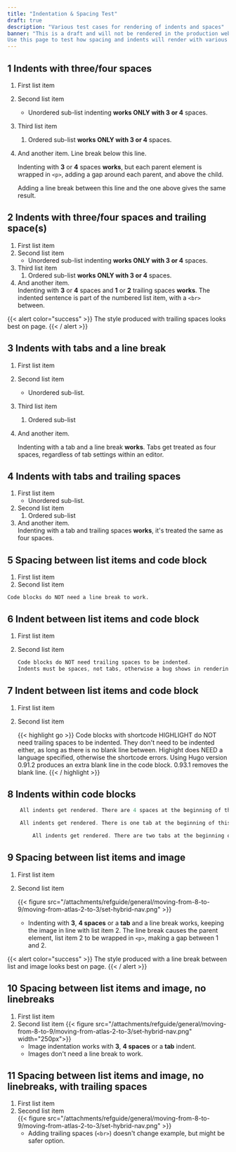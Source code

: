 ```yaml
---
title: "Indentation & Spacing Test"
draft: true
description: "Various test cases for rendering of indents and spaces"
banner: "This is a draft and will not be rendered in the production website. 
Use this page to test how spacing and indents will render with various elements and shortcodes."
---
```


## 1 Indents with three/four spaces

1. First list item
1. Second list item
    * Unordered sub-list indenting **works ONLY with 3 or 4** spaces.
1. Third list item
    1. Ordered sub-list **works ONLY with 3 or 4** spaces.
3. And another item. Line break below this line.

    Indenting with **3** or **4** spaces **works**, but each parent element is wrapped in `<p>`, adding a gap around each parent, and above the child.

    Adding a line break between this line and the one above gives the same result.

## 2 Indents with three/four spaces and trailing space(s)

1. First list item  
1. Second list item  
    * Unordered sub-list indenting **works ONLY with 3 or 4** spaces.
1. Third list item  
    1. Ordered sub-list **works ONLY with 3 or 4** spaces.
3. And another item.  
    Indenting with **3** or **4** spaces and **1** or **2** trailing spaces **works**. The indented sentence is part of the numbered list item, with a `<br>` between.

{{< alert color="success" >}}
The style produced with trailing spaces looks best on page.
{{< / alert >}}

## 3 Indents with tabs and a line break

1. First list item
1. Second list item
	* Unordered sub-list.
1. Third list item
	1. Ordered sub-list
3. And another item.

	Indenting with a tab and a line break **works**. Tabs get treated as four spaces, regardless of tab settings within an editor.

## 4 Indents with tabs and trailing spaces

1. First list item  
	* Unordered sub-list.
1. Second list item  
	1. Ordered sub-list
3. And another item.  
	Indenting with a tab and trailing spaces **works**, it's treated the same as four spaces.

## 5 Spacing between list items and code block

1. First list item
2. Second list item
```
Code blocks do NOT need a line break to work.
```

## 6 Indent between list items and code block

1. First list item
2. Second list item

    ```go
    Code blocks do NOT need trailing spaces to be indented.
    Indents must be spaces, not tabs, otherwise a bug shows in rendering an extra '`' symbol.
    ```

## 7 Indent between list items and code block

1. First list item
2. Second list item

    {{< highlight go >}}
    Code blocks with shortcode HIGHLIGHT do NOT need trailing spaces to be indented. They don't need to be indented either, as long as there is no blank line between.
    Highight does NEED a language specified, otherwise the shortcode errors.
    Using Hugo version 0.91.2 produces an extra blank line in the code block. 0.93.1 removes the blank line.
    {{< / highlight >}}

## 8 Indents within code blocks

```go
    All indents get rendered. There are 4 spaces at the beginning of this line.
```

```go
	All indents get rendered. There is one tab at the beginning of this line.
```

```go
		All indents get rendered. There are two tabs at the beginning of this line.
```

## 9 Spacing between list items and image

1. First list item
2. Second list item

    {{< figure src="/attachments/refguide/general/moving-from-8-to-9/moving-from-atlas-2-to-3/set-hybrid-nav.png" >}}
    * Indenting with **3**, **4 spaces** or a **tab** and a line break works, keeping the image in line with list item 2. The line break causes the parent element, list item 2 to be wrapped in `<p>`, making a gap between 1 and 2.

{{< alert color="success" >}}
The style produced with a line break between list and image looks best on page.
{{< / alert >}}

## 10 Spacing between list items and image, no linebreaks

1. First list item
2. Second list item
    {{< figure src="/attachments/refguide/general/moving-from-8-to-9/moving-from-atlas-2-to-3/set-hybrid-nav.png" width="250px">}}
    * Image indentation works with **3**, **4 spaces** or a **tab** indent.
    * Images don't need a line break to work.

## 11 Spacing between list items and image, no linebreaks, with trailing spaces

1. First list item
2. Second list item  
    {{< figure src="/attachments/refguide/general/moving-from-8-to-9/moving-from-atlas-2-to-3/set-hybrid-nav.png" >}}
    * Adding trailing spaces (`<br>`) doesn't change example, but might be safer option.


